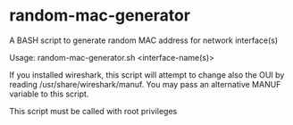 random-mac-generator
====================

A BASH script to generate random MAC address for network interface(s)

Usage: random-mac-generator.sh <interface-name(s)>

If you installed wireshark, this script will attempt to change also the OUI
by reading /usr/share/wireshark/manuf. You may pass an alternative MANUF variable
to this script.

This script must be called with root privileges

